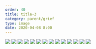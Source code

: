 ```yaml
---
order: 40
title: title-3
category: parent/grief
type: image
date: 2020-04-08 8:00
---
```


![](../../static/images/grief-t-1.webp)
![](../../static/images/grief-t-2.webp)
![](../../static/images/grief-t-3.webp)
![](../../static/images/grief-t-4.webp)
![](../../static/images/grief-t-5.webp)
![](../../static/images/grief-t-6.webp)
![](../../static/images/grief-t-7.webp)
![](../../static/images/grief-t-8.webp)
![](../../static/images/grief-t-9.webp)
![](../../static/images/grief-t-10.webp)
![](../../static/images/grief-t-11.webp)
![](../../static/images/grief-t-12.webp)
![](../../static/images/grief-t-13.webp)
![](../../static/images/grief-t-14.webp)